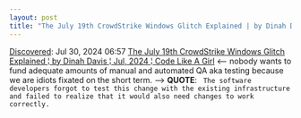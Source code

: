 ```yaml
---
layout: post
title: "The July 19th CrowdStrike Windows Glitch Explained | by Dinah Davis | Jul, 2024 | Code Like A Girl"
---
```

[Discovered](http://rolandtanglao.com/2020/07/29/p1-blogthis-checkvist-list-links-to-blog/): Jul 30, 2024 06:57 [The July 19th CrowdStrike Windows Glitch Explained ¦ by Dinah Davis ¦ Jul, 2024 ¦ Code Like A Girl](https://code.likeagirl.io/the-july-19th-crowdstrike-windows-glitch-explained-c9eb77c49bdc) <-- nobody wants to fund adequate amounts of manual and automated QA aka testing because we are idiots fixated on the short term. --> **QUOTE**: ` The software developers forgot to test this change with the existing infrastructure and failed to realize that it would also need changes to work correctly.`
